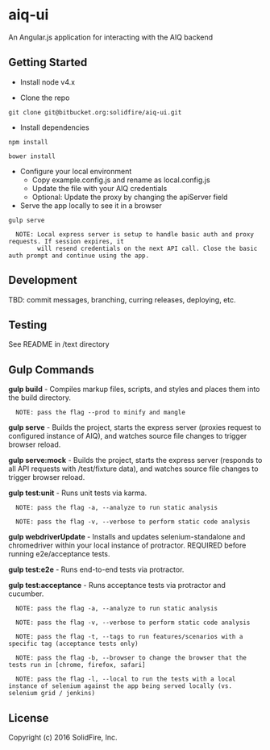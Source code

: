 # aiq-ui

An Angular.js application for interacting with the AIQ backend

## Getting Started
 - Install node v4.x

 - Clone the repo
 
 ```
 git clone git@bitbucket.org:solidfire/aiq-ui.git
 ```
 
 - Install dependencies
 
 ```
 npm install
 ```
 
 ```
 bower install
 ```
 
 - Configure your local environment
    - Copy example.config.js and rename as local.config.js
    - Update the file with your AIQ credentials
    - Optional: Update the proxy by changing the apiServer field
 - Serve the app locally to see it in a browser
 
 ```
 gulp serve
 ```
 

      NOTE: Local express server is setup to handle basic auth and proxy requests. If session expires, it 
            will resend credentials on the next API call. Close the basic auth prompt and continue using the app.
 
## Development

TBD: commit messages, branching, curring releases, deploying, etc.

## Testing

See README in /text directory

## Gulp Commands

**gulp build** - Compiles markup files, scripts, and styles and places them into the build directory.

      NOTE: pass the flag --prod to minify and mangle

**gulp serve** - Builds the project, starts the express server (proxies request to configured instance of AIQ), and watches source file changes to trigger browser reload.

**gulp serve:mock** - Builds the project, starts the express server (responds to all API requests with /test/fixture data), and watches source file changes to trigger browser reload.

**gulp test:unit** - Runs unit tests via karma.

      NOTE: pass the flag -a, --analyze to run static analysis
      
      NOTE: pass the flag -v, --verbose to perform static code analysis

**gulp webdriverUpdate** - Installs and updates selenium-standalone and chromedriver within your local instance of protractor. REQUIRED before running e2e/acceptance tests.

**gulp test:e2e** - Runs end-to-end tests via protractor.

**gulp test:acceptance** - Runs acceptance tests via protractor and cucumber.

      NOTE: pass the flag -a, --analyze to run static analysis
      
      NOTE: pass the flag -v, --verbose to perform static code analysis
      
      NOTE: pass the flag -t, --tags to run features/scenarios with a specific tag (acceptance tests only)
      
      NOTE: pass the flag -b, --browser to change the browser that the tests run in [chrome, firefox, safari]
      
      NOTE: pass the flag -l, --local to run the tests with a local instance of selenium against the app being served locally (vs. selenium grid / jenkins)


## License

Copyright (c) 2016 SolidFire, Inc.
